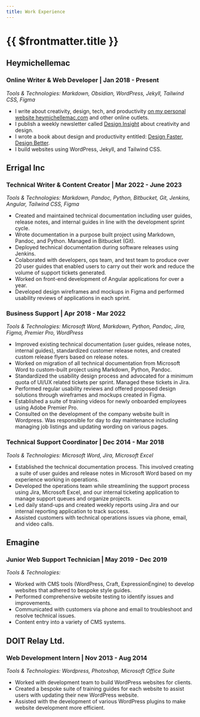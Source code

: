 ```yaml
---
title: Work Experience
---
```


# {{ $frontmatter.title }}

## Heymichellemac

### Online Writer & Web Developer | Jan 2018 - Present
_Tools & Technologies: Markdown, Obsidian, WordPress, Jekyll, Tailwind CSS, Figma_


- I write about creativity, design, tech, and productivity [on my personal website heymichellemac.com](https://heymichellemac.com/) and other online outlets.
- I publish a weekly newsletter called [Design Insight](https://designinsight.substack.com/) about creativity and design.
- I wrote a book about design and productivity entitled: [Design Faster, Design Better](https://designfaster.heymichellemac.com/).
- I build websites using WordPress, Jekyll, and Tailwind CSS.

## Errigal Inc

### Technical Writer & Content Creator | Mar 2022 - June 2023

_Tools & Technologies: Markdown, Pandoc, Python, Bitbucket, Git, Jenkins, Angular, Tailwind CSS, Figma_

- Created and maintained technical documentation including user guides, release notes, and internal guides in line with the development sprint cycle.
- Wrote documentation in a purpose built project using Markdown, Pandoc, and Python. Managed in Bitbucket (Git).
- Deployed technical documentation during software releases using Jenkins.
- Colaborated with developers, ops team, and test team to produce over 20 user guides that enabled users to carry out their work and reduce the volume of support tickets generated.
- Worked on front-end development of Angular applications for over a year.
- Developed design wireframes and mockups in Figma and performed usability reviews of applications in each sprint.

### Business Support | Apr 2018 - Mar 2022

_Tools & Technologies: Microsoft Word, Markdown, Python, Pandoc, Jira, Figma, Premier Pro, WordPress_

- Improved existing technical documentation (user guides, release notes, internal guides), standardized customer release notes, and created custom release flyers based on release notes.
- Worked on migration of all technical documentation from Microsoft Word to custom-built project using Markdown, Python, Pandoc.
- Standardized the usability design process and advocated for a minimum quota of UI/UX related tickets per sprint. Managed these tickets in Jira.
- Performed regular usability reviews and offered proposed design solutions through wireframes and mockups created in Figma.
- Established a suite of training videos for newly onboarded employees using Adobe Premier Pro.
- Consulted on the development of the company website built in Wordpress. Was responsible for day to day maintenance including managing job listings and updating wording on various pages.

### Technical Support Coordinator | Dec 2014 - Mar 2018

_Tools & Technologies: Microsoft Word, Jira, Microsoft Excel_

- Established the technical documentation process. This involved creating a suite of user guides and release notes in Microsoft Word based on my experience working in operations.
- Developed the operations team while streamlining the support process using Jira, Microsoft Excel, and our internal ticketing application to manage support queues and organize projects.
- Led daily stand-ups and created weekly reports using Jira and our internal reporting application to track success.
- Assisted customers with technical operations issues via phone, email, and video calls.

## Emagine

### Junior Web Support Technician | May 2019 - Dec 2019

_Tools & Technologies:_

- Worked with CMS tools (WordPress, Craft, ExpressionEngine) to develop websites that adhered to bespoke style guides.
- Performed comprehensive website testing to identify issues and improvements.
- Communicated with customers via phone and email to troubleshoot and resolve technical issues.
- Content entry into a variety of CMS systems.

## DOIT Relay Ltd.

### Web Development Intern | Nov 2013 - Aug 2014

_Tools & Technologies: Wordpress, Photoshop, Microsoft Office Suite_

- Worked with development team to build WordPress websites for clients.
- Created a bespoke suite of training guides for each website to assist users with updating their new WordPress website.
- Assisted with the development of various WordPress plugins to make website development more efficient.